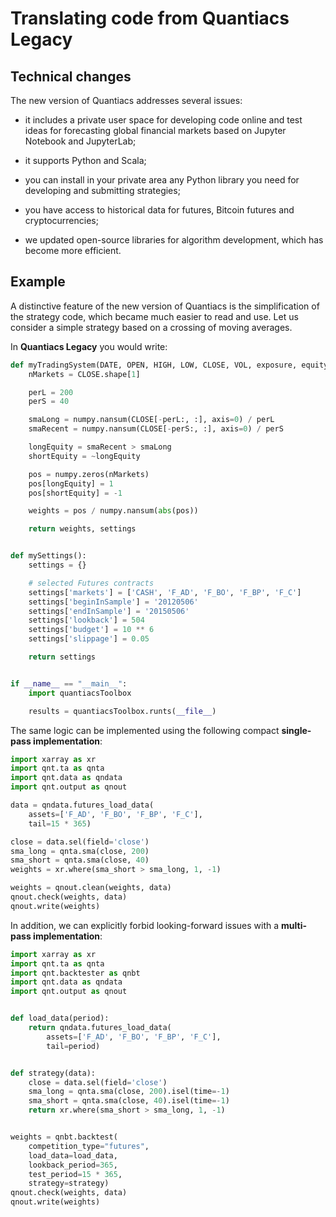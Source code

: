 # Translating code from Quantiacs Legacy

## Technical changes

The new version of Quantiacs addresses several issues:

* it includes a private user space for developing code online and test ideas for forecasting global financial markets based on Jupyter Notebook and
  JupyterLab;

* it supports Python and Scala;

* you can install in your private area any Python library you need for developing and submitting strategies;

* you have access to historical data for futures, Bitcoin futures and cryptocurrencies;

* we updated open-source libraries for algorithm development, which has become more efficient.

## Example

A distinctive feature of the new version of Quantiacs is the simplification of the strategy code, which became much
easier to read and use. Let us consider a simple strategy based on a crossing of moving averages.

In **Quantiacs Legacy** you would write:

```python
def myTradingSystem(DATE, OPEN, HIGH, LOW, CLOSE, VOL, exposure, equity, settings):
    nMarkets = CLOSE.shape[1]

    perL = 200
    perS = 40

    smaLong = numpy.nansum(CLOSE[-perL:, :], axis=0) / perL
    smaRecent = numpy.nansum(CLOSE[-perS:, :], axis=0) / perS

    longEquity = smaRecent > smaLong
    shortEquity = ~longEquity

    pos = numpy.zeros(nMarkets)
    pos[longEquity] = 1
    pos[shortEquity] = -1

    weights = pos / numpy.nansum(abs(pos))

    return weights, settings


def mySettings():
    settings = {}

    # selected Futures contracts
    settings['markets'] = ['CASH', 'F_AD', 'F_BO', 'F_BP', 'F_C']
    settings['beginInSample'] = '20120506'
    settings['endInSample'] = '20150506'
    settings['lookback'] = 504
    settings['budget'] = 10 ** 6
    settings['slippage'] = 0.05

    return settings


if __name__ == "__main__":
    import quantiacsToolbox

    results = quantiacsToolbox.runts(__file__)
```

The same logic can be implemented using the following compact **single-pass implementation**:

```python
import xarray as xr
import qnt.ta as qnta
import qnt.data as qndata
import qnt.output as qnout

data = qndata.futures_load_data(
    assets=['F_AD', 'F_BO', 'F_BP', 'F_C'],
    tail=15 * 365)

close = data.sel(field='close')
sma_long = qnta.sma(close, 200)
sma_short = qnta.sma(close, 40)
weights = xr.where(sma_short > sma_long, 1, -1)

weights = qnout.clean(weights, data)
qnout.check(weights, data)
qnout.write(weights)
```

In addition, we can explicitly forbid looking-forward issues with a **multi-pass implementation**:

```python
import xarray as xr
import qnt.ta as qnta
import qnt.backtester as qnbt
import qnt.data as qndata
import qnt.output as qnout


def load_data(period):
    return qndata.futures_load_data(
        assets=['F_AD', 'F_BO', 'F_BP', 'F_C'],
        tail=period)


def strategy(data):
    close = data.sel(field='close')
    sma_long = qnta.sma(close, 200).isel(time=-1)
    sma_short = qnta.sma(close, 40).isel(time=-1)
    return xr.where(sma_short > sma_long, 1, -1)


weights = qnbt.backtest(
    competition_type="futures",
    load_data=load_data,
    lookback_period=365,
    test_period=15 * 365,
    strategy=strategy)
qnout.check(weights, data)
qnout.write(weights)

```
